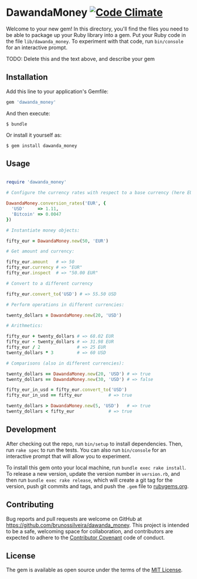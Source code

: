 # DawandaMoney [![Code Climate](https://codeclimate.com/github/brunossilveira/dawanda_money.png)](https://codeclimate.com/github/brunossilveira/dawanda_money)

Welcome to your new gem! In this directory, you'll find the files you need to be able to package up your Ruby library into a gem. Put your Ruby code in the file `lib/dawanda_money`. To experiment with that code, run `bin/console` for an interactive prompt.

TODO: Delete this and the text above, and describe your gem

## Installation

Add this line to your application's Gemfile:

```ruby
gem 'dawanda_money'
```

And then execute:

    $ bundle

Or install it yourself as:

    $ gem install dawanda_money

## Usage

```ruby

require 'dawanda_money'

# Configure the currency rates with respect to a base currency (here EUR):

DawandaMoney.conversion_rates('EUR', {
  'USD'     => 1.11,
  'Bitcoin' => 0.0047
})

# Instantiate money objects:

fifty_eur = DawandaMoney.new(50, 'EUR')

# Get amount and currency:

fifty_eur.amount   # => 50
fifty_eur.currency # => "EUR"
fifty_eur.inspect  # => "50.00 EUR"

# Convert to a different currency

fifty_eur.convert_to('USD') # => 55.50 USD

# Perform operations in different currencies:

twenty_dollars = DawandaMoney.new(20, 'USD')

# Arithmetics:

fifty_eur + twenty_dollars # => 68.02 EUR
fifty_eur - twenty_dollars # => 31.98 EUR
fifty_eur / 2              # => 25 EUR
twenty_dollars * 3         # => 60 USD

# Comparisons (also in different currencies):

twenty_dollars == DawandaMoney.new(20, 'USD') # => true
twenty_dollars == DawandaMoney.new(30, 'USD') # => false

fifty_eur_in_usd = fifty_eur.convert_to('USD')
fifty_eur_in_usd == fifty_eur          # => true

twenty_dollars > DawandaMoney.new(5, 'USD')   # => true
twenty_dollars < fifty_eur             # => true

```

## Development

After checking out the repo, run `bin/setup` to install dependencies. Then, run `rake spec` to run the tests. You can also run `bin/console` for an interactive prompt that will allow you to experiment.

To install this gem onto your local machine, run `bundle exec rake install`. To release a new version, update the version number in `version.rb`, and then run `bundle exec rake release`, which will create a git tag for the version, push git commits and tags, and push the `.gem` file to [rubygems.org](https://rubygems.org).

## Contributing

Bug reports and pull requests are welcome on GitHub at https://github.com/brunossilveira/dawanda_money. This project is intended to be a safe, welcoming space for collaboration, and contributors are expected to adhere to the [Contributor Covenant](http://contributor-covenant.org) code of conduct.


## License

The gem is available as open source under the terms of the [MIT License](http://opensource.org/licenses/MIT).


